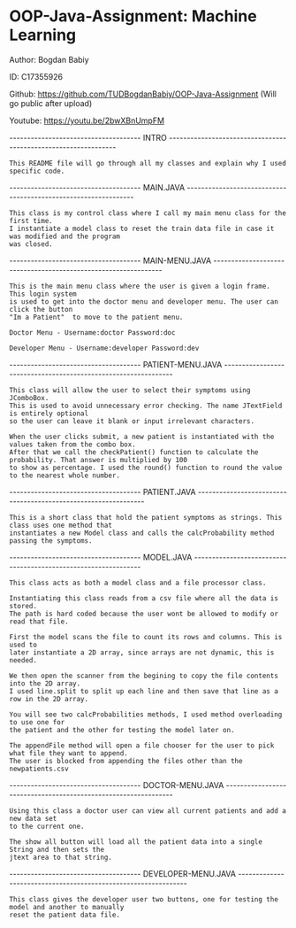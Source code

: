 # OOP-Java-Assignment: Machine Learning

Author: Bogdan Babiy

ID: C17355926

Github: https://github.com/TUDBogdanBabiy/OOP-Java-Assignment  (Will go public after upload)

Youtube: https://youtu.be/2bwXBnUmpFM

------------------------------------- INTRO ---------------------------------------------------------------

	This README file will go through all my classes and explain why I used  specific code.



------------------------------------- MAIN.JAVA ---------------------------------------------------------------

	This class is my control class where I call my main menu class for the first time.
	I instantiate a model class to reset the train data file in case it was modified and the program
	was closed.
	
	
	
------------------------------------- MAIN-MENU.JAVA ---------------------------------------------------------------

	This is the main menu class where the user is given a login frame. This login system
	is used to get into the doctor menu and developer menu. The user can click the button 
	"Im a Patient"	to move to the patient menu. 
	
	Doctor Menu - Username:doctor Password:doc
	
	Developer Menu - Username:developer Password:dev
	
	
	
------------------------------------- PATIENT-MENU.JAVA ---------------------------------------------------------------

	This class will allow the user to select their symptoms using JComboBox.
	This is used to avoid unnecessary error checking. The name JTextField is entirely optional
	so the user can leave it blank or input irrelevant characters.
	
	When the user clicks submit, a new patient is instantiated with the values taken from the combo box.
	After that we call the checkPatient() function to calculate the probability. That answer is multiplied by 100
	to show as percentage. I used the round() function to round the value to the nearest whole number.
	
	
	
------------------------------------- PATIENT.JAVA ---------------------------------------------------------------

	This is a short class that hold the patient symptoms as strings. This class uses one method that 
	instantiates a new Model class and calls the calcProbability method passing the symptoms.
	
	
	
------------------------------------- MODEL.JAVA ---------------------------------------------------------------

	This class acts as both a model class and a file processor class.
	
	Instantiating this class reads from a csv file where all the data is stored.
	The path is hard coded because the user wont be allowed to modify or read that file.
	
	First the model scans the file to count its rows and columns. This is used to
	later instantiate a 2D array, since arrays are not dynamic, this is needed.
	
	We then open the scanner from the begining to copy the file contents into the 2D array.
	I used line.split to split up each line and then save that line as a row in the 2D array.
	
	You will see two calcProbabilities methods, I used method overloading to use one for
	the patient and the other for testing the model later on.
	
	The appendFile method will open a file chooser for the user to pick what file they want to append.
	The user is blocked from appending the files other than the newpatients.csv


	
------------------------------------- DOCTOR-MENU.JAVA ---------------------------------------------------------------

	Using this class a doctor user can view all current patients and add a new data set
	to the current one.
	
	The show all button will load all the patient data into a single String and then sets the 
	jtext area to that string.
	
	
------------------------------------- DEVELOPER-MENU.JAVA ---------------------------------------------------------------

	This class gives the developer user two buttons, one for testing the model and another to manually 
	reset the patient data file.

	
	